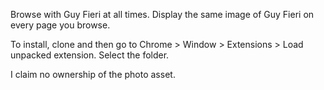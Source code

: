 Browse with Guy Fieri at all times. Display the same image of Guy Fieri on every page you browse.

To install, clone and then go to Chrome > Window > Extensions > Load unpacked extension. Select the folder.

I claim no ownership of the photo asset.